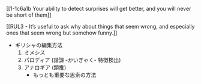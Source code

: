 [[1-1c6a1b Your ability to detect surprises will get better, and you will never be short of them]]

[[RUL3 - It’s useful to ask why about things that seem wrong, and especially ones that seem wrong but somehow funny.]]

- ギリシャの編集方法
	1. ミメシス
	2. パロディア (諧謔 -かいぎゃく- 特徴検出)
	3. アナロギア (類推)
		- もっとも重要な思索の方法